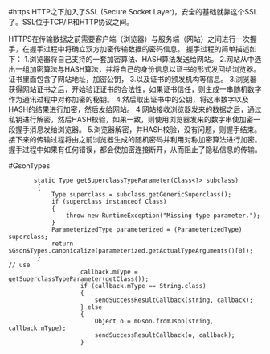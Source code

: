 #https
HTTP之下加入了SSL (Secure Socket Layer)，安全的基础就靠这个SSL了。SSL位于TCP/IP和HTTP协议之间。

HTTPS在传输数据之前需要客户端（浏览器）与服务端（网站）之间进行一次握手，在握手过程中将确立双方加密传输数据的密码信息。
握手过程的简单描述如下：
1.浏览器将自己支持的一套加密算法、HASH算法发送给网站。
2.网站从中选出一组加密算法与HASH算法，并将自己的身份信息以证书的形式发回给浏览器。证书里面包含了网站地址，加密公钥，
3.以及证书的颁发机构等信息。
3.浏览器获得网站证书之后，开始验证证书的合法性，如果证书信任，则生成一串随机数字作为通讯过程中对称加密的秘钥。
4.然后取出证书中的公钥，将这串数字以及HASH的结果进行加密，然后发给网站。
4.网站接收浏览器发来的数据之后，通过私钥进行解密，然后HASH校验，如果一致，则使用浏览器发来的数字串使加密一段握手消息发给浏览器。
5.浏览器解密，并HASH校验，没有问题，则握手结束。接下来的传输过程将由之前浏览器生成的随机密码并利用对称加密算法进行加密。
握手过程中如果有任何错误，都会使加密连接断开，从而阻止了隐私信息的传输。

#GsonTypes

```
       static Type getSuperclassTypeParameter(Class<?> subclass)
        {
            Type superclass = subclass.getGenericSuperclass();
            if (superclass instanceof Class)
            {
                throw new RuntimeException("Missing type parameter.");
            }
            ParameterizedType parameterized = (ParameterizedType) superclass;
            return $Gson$Types.canonicalize(parameterized.getActualTypeArguments()[0]);
        }
// use
                    callback.mType = getSuperclassTypeParameter(getClass());
                    if (callback.mType == String.class)
                    {
                        sendSuccessResultCallback(string, callback);
                    } else
                    {
                        Object o = mGson.fromJson(string, callback.mType);
                        sendSuccessResultCallback(o, callback);
                    }
```